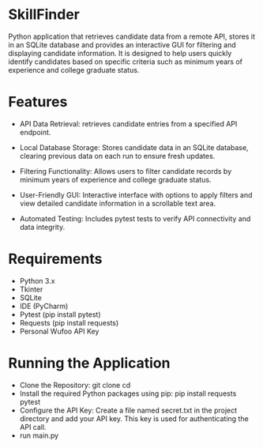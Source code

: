 # SkillFinder

Python application that retrieves candidate data from a remote API, stores it in an SQLite database and provides an interactive GUI 
for filtering and displaying candidate information. It is designed to help users quickly identify candidates based on specific criteria 
such as minimum years of experience and college graduate status.


# Features
- API Data Retrieval:
  retrieves candidate entries from a specified API endpoint.

- Local Database Storage:
  Stores candidate data in an SQLite database, clearing previous data on each run to ensure fresh updates.

- Filtering Functionality:
  Allows users to filter candidate records by minimum years of experience and college graduate status.

- User-Friendly GUI:
  Interactive interface with options to apply filters and view
  detailed candidate information in a scrollable text area.

- Automated Testing:
  Includes pytest tests to verify API connectivity and data integrity.
  

# Requirements
- Python 3.x 
- Tkinter 
- SQLite 
- IDE (PyCharm)
- Pytest (pip install pytest)
- Requests (pip install requests)
- Personal Wufoo API Key


# Running the Application
- Clone the Repository: git clone <repository-url> cd <repository-directory>
- Install the required Python packages using pip: pip install requests pytest
- Configure the API Key: Create a file named secret.txt in the project directory and add your API key.
  This key is used for authenticating the API call.
- run main.py

  
